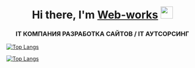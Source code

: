 <h1 align="center">Hi there, I'm <a href="https://web-works.kz/" target="_blank">Web-works</a> 
<img src="https://github.com/blackcater/blackcater/raw/main/images/Hi.gif" height="32"/></h1>
<h3 align="center">IT КОМПАНИЯ
РАЗРАБОТКА САЙТОВ / IT АУТСОРСИНГ </h3>



<!---Для компактной версии-->
[![Top Langs](https://github-readme-stats.vercel.app/api/top-langs/?username=Apostol-007&layout=compact)](https://github.com/Apostol-007/github-readme-stats)

<!---Для подробной версии-->
[![Top Langs](https://github-readme-stats.vercel.app/api/top-langs/?username=Apostol-007)](https://github.com/Apostol-007/github-readme-stats)